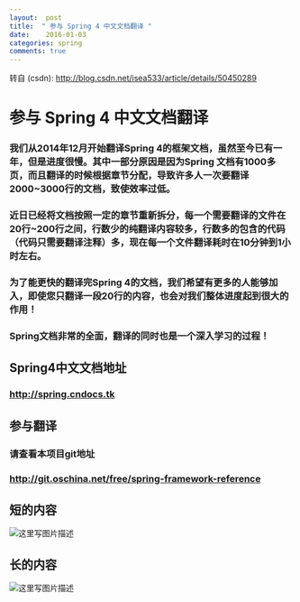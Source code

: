 ```yaml
---
layout:  post
title:  " 参与 Spring 4 中文文档翻译 "
date:    2016-01-03
categories: spring 
comments: true
---
```

转自 (csdn): http://blog.csdn.net/isea533/article/details/50450289
<div class="markdown_views">
 <h1 id="参与-spring-4-中文文档翻译">参与 Spring 4 中文文档翻译</h1> 
 <h3 id="我们从2014年12月开始翻译spring-4的框架文档虽然至今已有一年但是进度很慢其中一部分原因是因为spring-文档有1000多页而且翻译的时候根据章节分配导致许多人一次要翻译20003000行的文档致使效率过低">我们从2014年12月开始翻译Spring 4的框架文档，虽然至今已有一年，但是进度很慢。其中一部分原因是因为Spring 文档有1000多页，而且翻译的时候根据章节分配，导致许多人一次要翻译2000~3000行的文档，致使效率过低。</h3> 
 <h3 id="近日已经将文档按照一定的章节重新拆分每一个需要翻译的文件在20行200行之间行数少的纯翻译内容较多行数多的包含的代码代码只需要翻译注释多现在每一个文件翻译耗时在10分钟到1小时左右">近日已经将文档按照一定的章节重新拆分，每一个需要翻译的文件在20行~200行之间，行数少的纯翻译内容较多，行数多的包含的代码（代码只需要翻译注释）多，现在每一个文件翻译耗时在10分钟到1小时左右。</h3> 
 <h3 id="为了能更快的翻译完spring-4的文档我们希望有更多的人能够加入即使您只翻译一段20行的内容也会对我们整体进度起到很大的作用"><strong>为了能更快的翻译完Spring 4的文档，我们希望有更多的人能够加入，即使您只翻译一段20行的内容，也会对我们整体进度起到很大的作用！</strong></h3> 
 <h3 id="spring文档非常的全面翻译的同时也是一个深入学习的过程"><strong>Spring文档非常的全面，翻译的同时也是一个深入学习的过程！</strong></h3> 
 <h2 id="spring4中文文档地址">Spring4中文文档地址</h2> 
 <h3 id="httpspringcndocstk"><a href="http://spring.cndocs.tk">http://spring.cndocs.tk</a></h3> 
 <h2 id="参与翻译">参与翻译</h2> 
 <h3 id="请查看本项目git地址">请查看本项目git地址</h3> 
 <h3 id="httpgitoschinanetfreespring-framework-reference"><a href="http://git.oschina.net/free/spring-framework-reference">http://git.oschina.net/free/spring-framework-reference</a></h3> 
 <h2 id="短的内容">短的内容</h2> 
 <p><img src="http://img.blog.csdn.net/20160103095513752" alt="这里写图片描述" title=""></p> 
 <h2 id="长的内容">长的内容</h2> 
 <p><img src="http://img.blog.csdn.net/20160103095653431" alt="这里写图片描述" title=""></p>
</div>